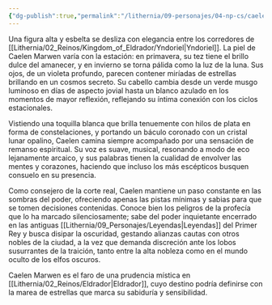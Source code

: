 ```yaml
---
{"dg-publish":true,"permalink":"/lithernia/09-personajes/04-np-cs/caelen-marwen/","title":"Caelen Marwen","tags":["lithernia","personaje"]}
---
```


Una figura alta y esbelta se desliza con elegancia entre los corredores de [[Lithernia/02_Reinos/Kingdom_of_Eldrador/Yndoriel\|Yndoriel]]. La piel de Caelen Marwen varía con la estación: en primavera, su tez tiene el brillo dulce del amanecer, y en invierno se torna pálida como la luz de la luna. Sus ojos, de un violeta profundo, parecen contener miríadas de estrellas brillando en un cosmos secreto. Su cabello cambia desde un verde musgo luminoso en días de aspecto jovial hasta un blanco azulado en los momentos de mayor reflexión, reflejando su íntima conexión con los ciclos estacionales.

Vistiendo una toquilla blanca que brilla tenuemente con hilos de plata en forma de constelaciones, y portando un báculo coronado con un cristal lunar opalino, Caelen camina siempre acompañado por una sensación de remanso espiritual. Su voz es suave, musical, resonando a modo de eco lejanamente arcaico, y sus palabras tienen la cualidad de envolver las mentes y corazones, haciendo que incluso los más escépticos busquen consuelo en su presencia.

Como consejero de la corte real, Caelen mantiene un paso constante en las sombras del poder, ofreciendo apenas las pistas mínimas y sabias para que se tomen decisiones contenidas. Conoce bien los peligros de la profecía que lo ha marcado silenciosamente; sabe del poder inquietante encerrado en las antiguas [[Lithernia/09_Personajes/Leyendas\|Leyendas]] del Primer Rey y busca disipar la oscuridad, gestando alianzas cautas con otros nobles de la ciudad, a la vez que demanda discreción ante los lobos susurrantes de la traición, tanto entre la alta nobleza como en el mundo oculto de los elfos oscuros.  

Caelen Marwen es el faro de una prudencia mística en [[Lithernia/02_Reinos/Eldrador\|Eldrador]], cuyo destino podría definirse con la marea de estrellas que marca su sabiduría y sensibilidad.